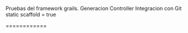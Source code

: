Pruebas del framework grails.
Generacion Controller
Integracion con Git
static scaffold = true

============
